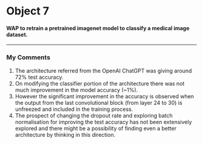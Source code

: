 <h1>Object 7</h1>
<h4>  WAP to retrain a pretrained imagenet model to classify a medical image dataset.  </h4>
<hr>



<h3>My Comments</h3>
<ol><li>The architecture referred from the OpenAI ChatGPT was giving around 72% test accuracy.</li>
<li>On modifying the classifier portion of the architecture there was not much improvement in the model accuracy (~1%).</li>
<li>However the significant improvement in the accuracy is observed when the output from the last convolutional block (from layer 24 to 30) is unfreezed and included in the training process.</li>  
<li>The prospect of changing the dropout rate and exploring batch normalisation for improving the test accuracy has not been extensively explored and there might be a possibility of finding even a better architecture by thinking in this direction. 
</ol>









